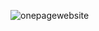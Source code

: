 ![onepagewebsite](https://user-images.githubusercontent.com/71951915/164726505-5584c6f2-30f8-4b7f-8ca5-6a9d40bdcecd.png)

